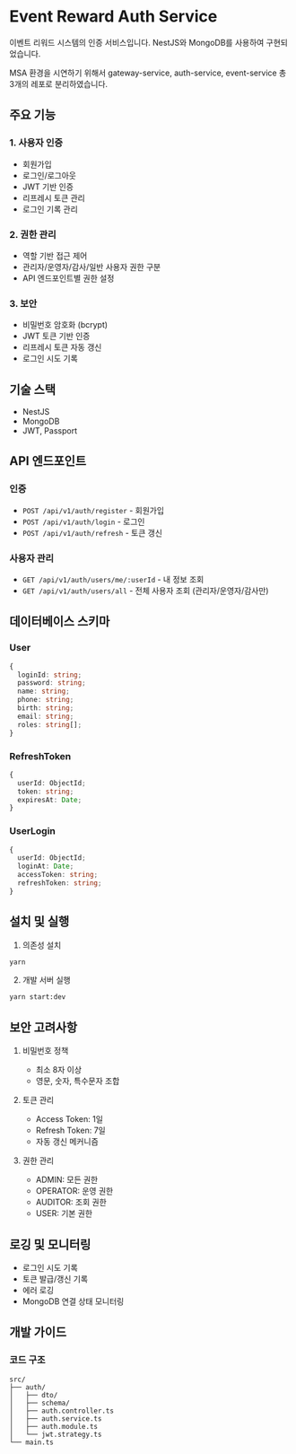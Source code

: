 # Event Reward Auth Service

이벤트 리워드 시스템의 인증 서비스입니다. NestJS와 MongoDB를 사용하여 구현되었습니다.

MSA 환경을 시연하기 위해서 gateway-service, auth-service, event-service 총 3개의 레포로 분리하였습니다.

## 주요 기능

### 1. 사용자 인증
- 회원가입
- 로그인/로그아웃
- JWT 기반 인증
- 리프레시 토큰 관리
- 로그인 기록 관리

### 2. 권한 관리
- 역할 기반 접근 제어
- 관리자/운영자/감사/일반 사용자 권한 구분
- API 엔드포인트별 권한 설정

### 3. 보안
- 비밀번호 암호화 (bcrypt)
- JWT 토큰 기반 인증
- 리프레시 토큰 자동 갱신
- 로그인 시도 기록

## 기술 스택

- NestJS
- MongoDB
- JWT, Passport

## API 엔드포인트

### 인증
- `POST /api/v1/auth/register` - 회원가입
- `POST /api/v1/auth/login` - 로그인
- `POST /api/v1/auth/refresh` - 토큰 갱신

### 사용자 관리
- `GET /api/v1/auth/users/me/:userId` - 내 정보 조회
- `GET /api/v1/auth/users/all` - 전체 사용자 조회 (관리자/운영자/감사만)

## 데이터베이스 스키마

### User
```typescript
{
  loginId: string;
  password: string;
  name: string;
  phone: string;
  birth: string;
  email: string;
  roles: string[];
}
```

### RefreshToken
```typescript
{
  userId: ObjectId;
  token: string;
  expiresAt: Date;
}
```

### UserLogin
```typescript
{
  userId: ObjectId;
  loginAt: Date;
  accessToken: string;
  refreshToken: string;
}
```

## 설치 및 실행

1. 의존성 설치
```bash
yarn
```

2. 개발 서버 실행
```bash
yarn start:dev
```

## 보안 고려사항

1. 비밀번호 정책
   - 최소 8자 이상
   - 영문, 숫자, 특수문자 조합

2. 토큰 관리
   - Access Token: 1일
   - Refresh Token: 7일
   - 자동 갱신 메커니즘

3. 권한 관리
   - ADMIN: 모든 권한
   - OPERATOR: 운영 권한
   - AUDITOR: 조회 권한
   - USER: 기본 권한

## 로깅 및 모니터링

- 로그인 시도 기록
- 토큰 발급/갱신 기록
- 에러 로깅
- MongoDB 연결 상태 모니터링

## 개발 가이드

### 코드 구조
```
src/
├── auth/
│   ├── dto/
│   ├── schema/
│   ├── auth.controller.ts
│   ├── auth.service.ts
│   ├── auth.module.ts
│   └── jwt.strategy.ts
└── main.ts
```



